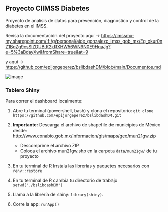 ## Proyecto CIIMSS Diabetes
Proyecto de analisis de datos para prevención, diagnóstico y control de la diabetes en el IMSS.



Revisa la documentación del proyecto aquí -> https://imssmx-my.sharepoint.com/:f:/g/personal/aide_gonzalezc_imss_gob_mx/Eq_okur0nZ1BqZg9csSlZDUBtK2kRXHW56WN9N0E9HqaJg?e=5%3aBdayXw&fromShare=true&at=9

y aquí -> https://github.com/epijorgeperez/bslibdashDM/blob/main/Documentos.md

![image](https://github.com/epijorgeperez/CIIMSS-Diabetes/assets/69016243/1e7423ab-381c-4459-9251-6277045d8701)

### Tablero Shiny

Para correr el dashboard localmente: 

1) Abre tu terminal (powershell, bash) y clona el repositorio: ``` git clone https://github.com/epijorgeperez/bslibdashDM.git ```

2) **Importante:** Descarga el archivo de shapefile de municipios de México desde: http://www.conabio.gob.mx/informacion/gis/maps/geo/mun21gw.zip 
   - Descomprime el archivo ZIP
   - Coloca el archivo mun21gw.shp en la carpeta `data/mun21gw/` de tu proyecto

3) En tu terminal de R Instala las librerías y paquetes necesarios con ``` renv::restore ```

4) En tu terminal de R cambia tu directorio de trabajo ``` setwd("./bslibdashDM") ```

5) Llama a la librería de shiny:  ``` library(shiny) ```.

6) Corre la app: ``` runApp() ```

